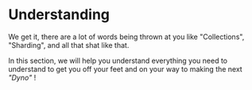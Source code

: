 Understanding
=============

We get it, there are a lot of words being thrown at you like "Collections", "Sharding", and all that shat like that.

In this section, we will help you understand everything you need to understand to get you off your feet and on your way to making the next *"Dyno"* !